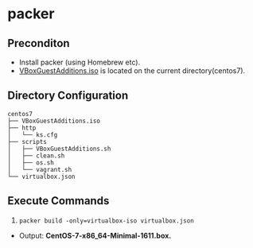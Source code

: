 # packer

## Preconditon
- Install packer (using Homebrew etc).
- [VBoxGuestAdditions.iso] is located on the current directory(centos7).

[VBoxGuestAdditions.iso]: http://download.virtualbox.org/virtualbox/5.1.0_RC1/

## Directory Configuration
    centos7
    ├── VBoxGuestAdditions.iso
    ├── http
    │   └── ks.cfg
    ├── scripts
    │   ├── VBoxGuestAdditions.sh
    │   ├── clean.sh
    │   ├── os.sh
    │   └── vagrant.sh
    └── virtualbox.json

## Execute Commands
1. `packer build -only=virtualbox-iso virtualbox.json`
 - Output: **CentOS-7-x86_64-Minimal-1611.box.**


